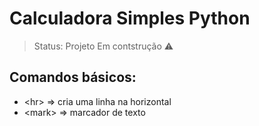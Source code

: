 # Calculadora Simples Python

> Status: Projeto Em contstrução ⚠️

## Comandos básicos: 
- &lt;hr&gt; => cria uma linha na horizontal
- &lt;mark&gt; => marcador de texto
